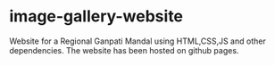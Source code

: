 # image-gallery-website
Website for a Regional Ganpati Mandal using HTML,CSS,JS and other dependencies.
The website has been hosted on github pages.

